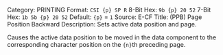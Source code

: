 Category: PRINTING
Format: `CSI {p} SP R`
8-Bit Hex: `9b {p} 20 52`
7-Bit Hex: `1b 5b {p} 20 52`
Default: `{p}` = `1`
Source: E-CF
Title: (PPB) Page Position Backward
Description: Sets active data position and page.

Causes the active data position to be moved in the data component to the corresponding character position on the `{n}`th preceding page.
